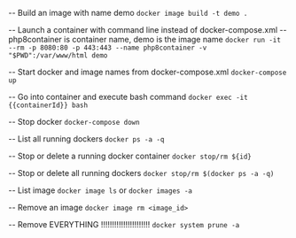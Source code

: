 -- Build an image with name demo
``docker image build -t demo .``

-- Launch a container with command line instead of docker-compose.xml
-- php8container is container name, demo is the image name
``docker run -it --rm -p 8080:80 -p 443:443 --name php8container -v "$PWD":/var/www/html demo``

-- Start docker and image names from docker-compose.xml
``docker-compose up``

-- Go into container and execute bash command
``docker exec -it {{containerId}} bash``

-- Stop docker
``docker-compose down``

-- List all running dockers
``docker ps -a -q``

-- Stop or delete a running docker container
``docker stop/rm ${id}``

-- Stop or delete all running dockers
``docker stop/rm $(docker ps -a -q)``

-- List image
``docker image ls`` or ``docker images -a``

-- Remove an image
``docker image rm <image_id>``

-- Remove EVERYTHING !!!!!!!!!!!!!!!!!!!!!!
``docker system prune -a``
